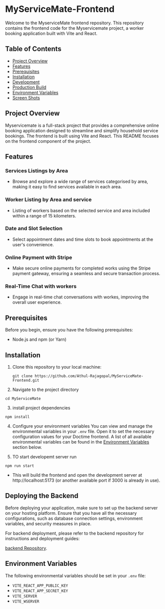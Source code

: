 # MyServiceMate-Frontend
Welcome to the MyserviceMate frontend repository. This repository contains the frontend code for the Myservicemate project, a worker booking application built with Vite and React.

## Table of Contents

- [Project Overview](#project-overview)
- [Features](#features)
- [Prerequisites](#prerequisites)
- [Installation](#installation)
- [Development](#development)
- [Production Build](#production-build)
- [Environment Variables](#environmental-variable)
- [Screen Shots](#screen-shots)



## Project Overview
Myservicemate is a full-stack project that provides a comprehensive online booking application designed to streamline and simplify household service bookings. The frontend is built using Vite and React. This README focuses on the frontend component of the project.

## Features

### Services Listings by Area
- Browse and explore a wide range of services categorised by area, making it easy to find services available in each area.

### Worker Listing by Area and service
- Listing of workers based on the selected service and area included within a range of 15 kilometers.

### Date and Slot Selection
- Select appointment dates and time slots to book appointments at the user's convenience.

### Online Payment with Stripe
- Make secure online payments for completed works using the Stripe payment gateway, ensuring a seamless and secure transaction process.

### Real-Time Chat with workers
- Engage in real-time chat conversations with workes, improving the overall user experience.




## Prerequisites
Before you begin, ensure you have the following prerequisites:

- Node.js and npm (or Yarn)


## Installation
1. Clone this repository to your local machine:

   ```shell
   git clone https://github.com/Athul-Rajagopal/MyServiceMate-Frontend.git
   ```

2. Navigate to the project directory
```
cd MyServiceMate
``` 

3. install project dependencies

```
npm install
```

4. Configure your environment variables
You can view and manage the environmental variables in your `.env` file. Open it to set the necessary configuration values for your Doctime frontend. A list of all available environmental variables can be found in the [Environment Variables](#environment-variables) section below.

5. TO start developemt server run

```
npm run start
```
-  This will build the frontend and open the development server at http://localhost:5173 (or another available port if 3000 is already in use).


## Deploying the Backend

Before deploying your application, make sure to set up the backend server on your hosting platform. Ensure that you have all the necessary configurations, such as database connection settings, environment variables, and security measures in place.

For backend deployment, please refer to the backend repository for instructions and deployment guides:

[backend Repository](https://github.com/Athul-Rajagopal/MyServiceMate-Backend.git).


## Environment Variables

The following environmental variables should be set in your `.env` file:


- `VITE_REACT_APP_PUBLIC_KEY`
- `VITE_REACT_APP_SECRET_KEY`
- `VITE_SERVER`
- `VITE_WSERVER`
